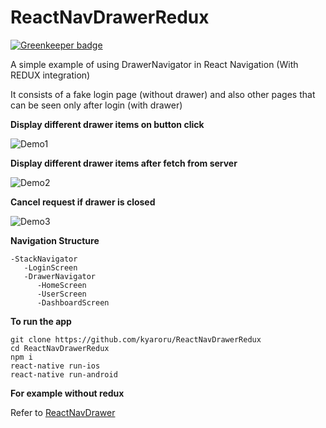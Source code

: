 # ReactNavDrawerRedux

[![Greenkeeper badge](https://badges.greenkeeper.io/kyaroru/ReactNavDrawerRedux.svg)](https://greenkeeper.io/)

A simple example of using DrawerNavigator in React Navigation (With REDUX integration)

It consists of a fake login page (without drawer) and also other pages that can be seen only after login (with drawer)

**Display different drawer items on button click**

![Demo1](http://g.recordit.co/TZbxjkvRA0.gif)

**Display different drawer items after fetch from server**

![Demo2](http://g.recordit.co/VEOTYN9G7q.gif)

**Cancel request if drawer is closed**

![Demo3](http://g.recordit.co/azunGDuaON.gif)

**Navigation Structure**
```
-StackNavigator
   -LoginScreen
   -DrawerNavigator
      -HomeScreen
      -UserScreen
      -DashboardScreen
```

**To run the app**
```
git clone https://github.com/kyaroru/ReactNavDrawerRedux
cd ReactNavDrawerRedux
npm i
react-native run-ios
react-native run-android
```

**For example without redux**

Refer to [ReactNavDrawer](https://github.com/kyaroru/ReactNavDrawer)
